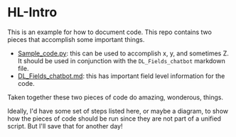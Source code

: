 # HL-Intro
This is an example for how to document code. This repo contains two pieces that accomplish some important things.
- [Sample_code.py](/sample_code.py): this can be used to accomplish x, y, and sometimes Z. It should be used in conjunction with the `DL_Fields_chatbot` markdown file.
- [DL_Fields_chatbot.md](DL_Fields_chatbot.md): this has important field level information for the code.

Taken together these two pieces of code do amazing, wonderous, things. 

Ideally, I'd have some set of steps listed here, or maybe a diagram, to show how the pieces of code should be run since they are not part of a unified script. But I'll save that for another day!

